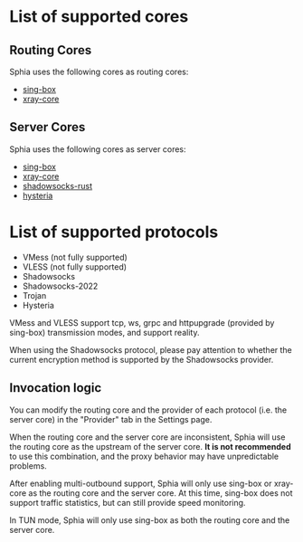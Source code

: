 # List of supported cores

## Routing Cores

Sphia uses the following cores as routing cores:

- [sing-box](https://github.com/SagerNet/sing-box)
- [xray-core](https://github.com/xtls/xray-core)

## Server Cores

Sphia uses the following cores as server cores:

- [sing-box](https://github.com/SagerNet/sing-box)
- [xray-core](https://github.com/xtls/xray-core)
- [shadowsocks-rust](https://github.com/shadowsocks/shadowsocks-rust)
- [hysteria](https://github.com/apernet/hysteria)

# List of supported protocols

- VMess (not fully supported)
- VLESS (not fully supported)
- Shadowsocks
- Shadowsocks-2022
- Trojan
- Hysteria

VMess and VLESS support tcp, ws, grpc and httpupgrade (provided by sing-box) transmission modes, and support reality.

When using the Shadowsocks protocol, please pay attention to whether the current encryption method is supported by the
Shadowsocks provider.

## Invocation logic

You can modify the routing core and the provider of each protocol (i.e. the server core) in the "Provider" tab in the
Settings page.

When the routing core and the server core are inconsistent, Sphia will use the routing core as the upstream of the
server core. **It is not recommended** to use this combination, and the proxy behavior may have unpredictable problems.

After enabling multi-outbound support, Sphia will only use sing-box or xray-core as the routing core and the server
core. At this time, sing-box does not support traffic statistics, but can still provide speed monitoring.

In TUN mode, Sphia will only use sing-box as both the routing core and the server core.
